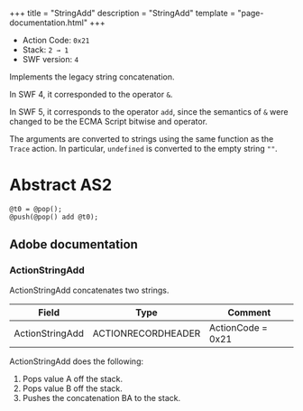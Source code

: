 +++
title = "StringAdd"
description = "StringAdd"
template = "page-documentation.html"
+++

- Action Code: `0x21`
- Stack: `2 → 1`
- SWF version: `4`

Implements the legacy string concatenation.

In SWF 4, it corresponded to the operator `&`.

In SWF 5, it corresponds to the operator `add`, since the semantics of `&` were changed to be the ECMA Script bitwise and operator.

The arguments are converted to strings using the same function as the `Trace` action. In particular, `undefined` is converted to the empty string `""`.

# Abstract AS2

```
@t0 = @pop();
@push(@pop() add @t0);
```

## Adobe documentation

### ActionStringAdd

ActionStringAdd concatenates two strings.

| Field              | Type               | Comment           |
|--------------------|--------------------|-------------------|
| ActionStringAdd    | ACTIONRECORDHEADER | ActionCode = 0x21 |

ActionStringAdd does the following:
1. Pops value A off the stack.
2. Pops value B off the stack.
3. Pushes the concatenation BA to the stack.
